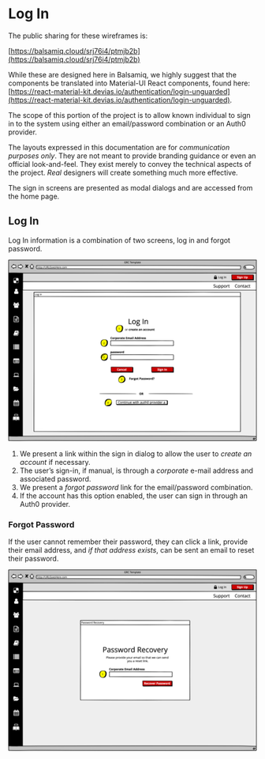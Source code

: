 # Log In

The public sharing for these wireframes is:

[https://balsamiq.cloud/srj76i4/ptmjb2b](https://balsamiq.cloud/srj76i4/ptmjb2b)

While these are designed here in Balsamiq, we highly suggest that the components be translated into Material-UI React components, found here: [https://react-material-kit.devias.io/authentication/login-unguarded](https://react-material-kit.devias.io/authentication/login-unguarded).

The scope of this portion of the project is to allow known individual to sign in to the system using either an email/password combination or an Auth0 provider.

The layouts expressed in this documentation are for _communication purposes only_. They are not meant to provide branding guidance or even an official look-and-feel. They exist merely to convey the technical aspects of the project. _Real_ designers will create something much more effective.

The sign in screens are presented as modal dialogs and are accessed from the home page.

## Log In

Log In information is a combination of two screens, log in and forgot password.

![Log In dialog](../../.gitbook/assets/0%20%2811%29.png)

1. We present a link within the sign in dialog to allow the user to _create an account_ if necessary.
2. The user’s sign-in, if manual, is through a _corporate_ e-mail address and associated password.
3. We present a _forgot password_ link for the email/password combination.
4. If the account has this option enabled, the user can sign in through an Auth0 provider.

### Forgot Password

If the user cannot remember their password, they can click a link, provide their email address, and _if that address exists_, can be sent an email to reset their password.

![Password recovery](../../.gitbook/assets/1%20%2810%29.png)

